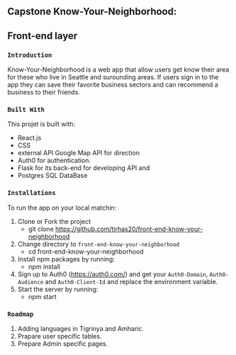 ## Capstone Know-Your-Neighborhood: 
## Front-end layer


### `Introduction` 

Know-Your-Neighborhood is a web app that allow users get know their area for these who live in Seattle and surounding areas. If users sign in to the app they can save their favorite business sectors and can recommend a business to their friends.

### `Built With`

This projet is built with: 
- React.js  
- CSS 
- external API Google Map API for direction 
- Auth0 for authentication.
- Flask for its back-end for developing API and
- Postgres SQL DataBase

### `Installations`

To run the app on your local matchin:
1. Clone or Fork the project
   - git clone https://github.com/tirhas20/front-end-know-your-neighborhood
2. Change directory to `front-end-know-your-neighborhood`
    - cd front-end-know-your-neighborhood
3. Install npm packages by running: 
     - npm install
4. Sign up to Auth0 (https://auth0.com/) and get your `Auth0-Domain`, `Auth0-Audience` and `Auth0-Client-Id` and replace the environment   variable.
5. Start the server by running: 
    - npm start

### `Roadmap`

1. Adding languages in Tigrinya and Amharic.
2. Prapare user specific tables.
3. Prepare Admin specific pages.
